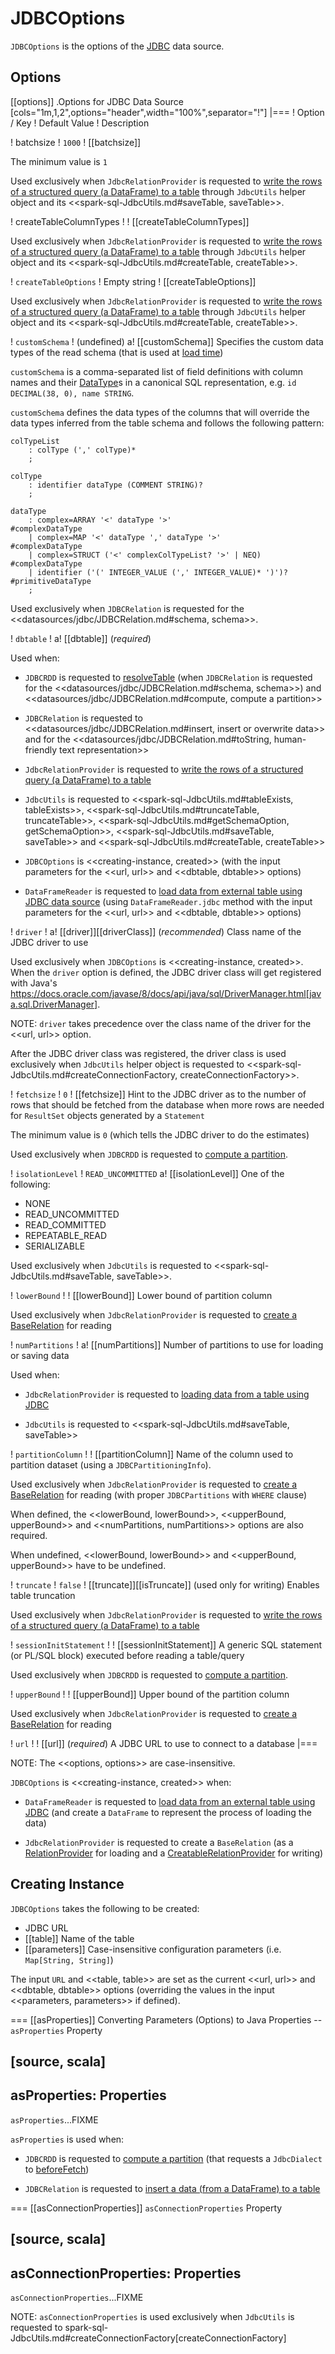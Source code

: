 # JDBCOptions

`JDBCOptions` is the options of the [JDBC](index.md) data source.

## Options

[[options]]
.Options for JDBC Data Source
[cols="1m,1,2",options="header",width="100%",separator="!"]
|===
! Option / Key
! Default Value
! Description

! batchsize
! `1000`
! [[batchsize]]

The minimum value is `1`

Used exclusively when `JdbcRelationProvider` is requested to [write the rows of a structured query (a DataFrame) to a table](JdbcRelationProvider.md#createRelation-CreatableRelationProvider) through `JdbcUtils` helper object and its <<spark-sql-JdbcUtils.md#saveTable, saveTable>>.

! createTableColumnTypes
!
! [[createTableColumnTypes]]

Used exclusively when `JdbcRelationProvider` is requested to [write the rows of a structured query (a DataFrame) to a table](JdbcRelationProvider.md#createRelation-CreatableRelationProvider) through `JdbcUtils` helper object and its <<spark-sql-JdbcUtils.md#createTable, createTable>>.

! `createTableOptions`
! Empty string
! [[createTableOptions]]

Used exclusively when `JdbcRelationProvider` is requested to [write the rows of a structured query (a DataFrame) to a table](JdbcRelationProvider.md#createRelation-CreatableRelationProvider) through `JdbcUtils` helper object and its <<spark-sql-JdbcUtils.md#createTable, createTable>>.

! `customSchema`
! (undefined)
a! [[customSchema]] Specifies the custom data types of the read schema (that is used at [load time](../../DataFrameReader.md#jdbc))

`customSchema` is a comma-separated list of field definitions with column names and their [DataType](../../DataType.md)s in a canonical SQL representation, e.g. `id DECIMAL(38, 0), name STRING`.

`customSchema` defines the data types of the columns that will override the data types inferred from the table schema and follows the following pattern:

```text
colTypeList
    : colType (',' colType)*
    ;

colType
    : identifier dataType (COMMENT STRING)?
    ;

dataType
    : complex=ARRAY '<' dataType '>'                            #complexDataType
    | complex=MAP '<' dataType ',' dataType '>'                 #complexDataType
    | complex=STRUCT ('<' complexColTypeList? '>' | NEQ)        #complexDataType
    | identifier ('(' INTEGER_VALUE (',' INTEGER_VALUE)* ')')?  #primitiveDataType
    ;
```

Used exclusively when `JDBCRelation` is requested for the <<datasources/jdbc/JDBCRelation.md#schema, schema>>.

! `dbtable`
!
a! [[dbtable]] (*required*)

Used when:

* `JDBCRDD` is requested to [resolveTable](JDBCRDD.md#resolveTable) (when `JDBCRelation` is requested for the <<datasources/jdbc/JDBCRelation.md#schema, schema>>) and <<datasources/jdbc/JDBCRelation.md#compute, compute a partition>>

* `JDBCRelation` is requested to <<datasources/jdbc/JDBCRelation.md#insert, insert or overwrite data>> and for the <<datasources/jdbc/JDBCRelation.md#toString, human-friendly text representation>>

* `JdbcRelationProvider` is requested to [write the rows of a structured query (a DataFrame) to a table](JdbcRelationProvider.md#createRelation-CreatableRelationProvider)

* `JdbcUtils` is requested to <<spark-sql-JdbcUtils.md#tableExists, tableExists>>, <<spark-sql-JdbcUtils.md#truncateTable, truncateTable>>, <<spark-sql-JdbcUtils.md#getSchemaOption, getSchemaOption>>, <<spark-sql-JdbcUtils.md#saveTable, saveTable>> and <<spark-sql-JdbcUtils.md#createTable, createTable>>

* `JDBCOptions` is <<creating-instance, created>> (with the input parameters for the <<url, url>> and <<dbtable, dbtable>> options)

* `DataFrameReader` is requested to [load data from external table using JDBC data source](../../DataFrameReader.md#jdbc) (using `DataFrameReader.jdbc` method with the input parameters for the <<url, url>> and <<dbtable, dbtable>> options)

! `driver`
!
a! [[driver]][[driverClass]] (*recommended*) Class name of the JDBC driver to use

Used exclusively when `JDBCOptions` is <<creating-instance, created>>. When the `driver` option is defined, the JDBC driver class will get registered with Java's https://docs.oracle.com/javase/8/docs/api/java/sql/DriverManager.html[java.sql.DriverManager].

NOTE: `driver` takes precedence over the class name of the driver for the <<url, url>> option.

After the JDBC driver class was registered, the driver class is used exclusively when `JdbcUtils` helper object is requested to <<spark-sql-JdbcUtils.md#createConnectionFactory, createConnectionFactory>>.

! `fetchsize`
! `0`
! [[fetchsize]] Hint to the JDBC driver as to the number of rows that should be fetched from the database when more rows are needed for `ResultSet` objects generated by a `Statement`

The minimum value is `0` (which tells the JDBC driver to do the estimates)

Used exclusively when `JDBCRDD` is requested to [compute a partition](JDBCRDD.md#compute).

! `isolationLevel`
! `READ_UNCOMMITTED`
a! [[isolationLevel]] One of the following:

* NONE
* READ_UNCOMMITTED
* READ_COMMITTED
* REPEATABLE_READ
* SERIALIZABLE

Used exclusively when `JdbcUtils` is requested to <<spark-sql-JdbcUtils.md#saveTable, saveTable>>.

! `lowerBound`
!
! [[lowerBound]] Lower bound of partition column

Used exclusively when `JdbcRelationProvider` is requested to [create a BaseRelation](JdbcRelationProvider.md#createRelation-RelationProvider) for reading

! `numPartitions`
!
a! [[numPartitions]] Number of partitions to use for loading or saving data

Used when:

* `JdbcRelationProvider` is requested to [loading data from a table using JDBC](JdbcRelationProvider.md#createRelation-RelationProvider)

* `JdbcUtils` is requested to <<spark-sql-JdbcUtils.md#saveTable, saveTable>>

! `partitionColumn`
!
! [[partitionColumn]] Name of the column used to partition dataset (using a `JDBCPartitioningInfo`).

Used exclusively when `JdbcRelationProvider` is requested to [create a BaseRelation](JdbcRelationProvider.md#createRelation-RelationProvider) for reading (with proper `JDBCPartitions` with `WHERE` clause)

When defined, the <<lowerBound, lowerBound>>, <<upperBound, upperBound>> and <<numPartitions, numPartitions>> options are also required.

When undefined, <<lowerBound, lowerBound>> and <<upperBound, upperBound>> have to be undefined.

! `truncate`
! `false`
! [[truncate]][[isTruncate]] (used only for writing) Enables table truncation

Used exclusively when `JdbcRelationProvider` is requested to [write the rows of a structured query (a DataFrame) to a table](JdbcRelationProvider.md#createRelation-CreatableRelationProvider)

! `sessionInitStatement`
!
! [[sessionInitStatement]] A generic SQL statement (or PL/SQL block) executed before reading a table/query

Used exclusively when `JDBCRDD` is requested to [compute a partition](JDBCRDD.md#compute).

! `upperBound`
!
! [[upperBound]] Upper bound of the partition column

Used exclusively when `JdbcRelationProvider` is requested to [create a BaseRelation](JdbcRelationProvider.md#createRelation-RelationProvider) for reading

! `url`
!
! [[url]] (*required*) A JDBC URL to use to connect to a database
|===

NOTE: The <<options, options>> are case-insensitive.

`JDBCOptions` is <<creating-instance, created>> when:

* `DataFrameReader` is requested to [load data from an external table using JDBC](../../DataFrameReader.md#jdbc) (and create a `DataFrame` to represent the process of loading the data)

* `JdbcRelationProvider` is requested to create a `BaseRelation` (as a [RelationProvider](JdbcRelationProvider.md#createRelation-RelationProvider) for loading and a [CreatableRelationProvider](JdbcRelationProvider.md#createRelation-CreatableRelationProvider) for writing)

## Creating Instance

`JDBCOptions` takes the following to be created:

* JDBC URL
* [[table]] Name of the table
* [[parameters]] Case-insensitive configuration parameters (i.e. `Map[String, String]`)

The input `URL` and <<table, table>> are set as the current <<url, url>> and <<dbtable, dbtable>> options (overriding the values in the input <<parameters, parameters>> if defined).

=== [[asProperties]] Converting Parameters (Options) to Java Properties -- `asProperties` Property

[source, scala]
----
asProperties: Properties
----

`asProperties`...FIXME

`asProperties` is used when:

* `JDBCRDD` is requested to [compute a partition](JDBCRDD.md#compute) (that requests a `JdbcDialect` to [beforeFetch](JdbcDialect.md#beforeFetch))

* `JDBCRelation` is requested to [insert a data (from a DataFrame) to a table](JDBCRelation.md#insert)

=== [[asConnectionProperties]] `asConnectionProperties` Property

[source, scala]
----
asConnectionProperties: Properties
----

`asConnectionProperties`...FIXME

NOTE: `asConnectionProperties` is used exclusively when `JdbcUtils` is requested to spark-sql-JdbcUtils.md#createConnectionFactory[createConnectionFactory]
